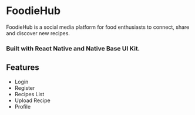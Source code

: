 # FoodieHub
FoodieHub is a social media platform for food enthusiasts to connect, share and discover new recipes.

### Built with React Native and Native Base UI Kit.

## Features
- Login
- Register
- Recipes List
- Upload Recipe
- Profile
